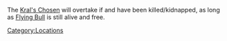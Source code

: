 The [Kral's Chosen](02%20-%20Projects%20&%20Wikis/Kenshi/Kenshi%20Wiki/Kenshi%20Wiki%20Template/00%20-%20World%20Data/Bad%20Teeth/Kral's_Chosen.md "wikilink") will overtake [](Bad_Teeth.md) if [](Esata_the_Stone_Golem.md) and [](High_Inquisitor_Seta.md) have been killed/kidnapped, as
long as [Flying Bull](Flying_Bull.md "wikilink") is still alive and free.

[Category:Locations](Category:Locations "wikilink")